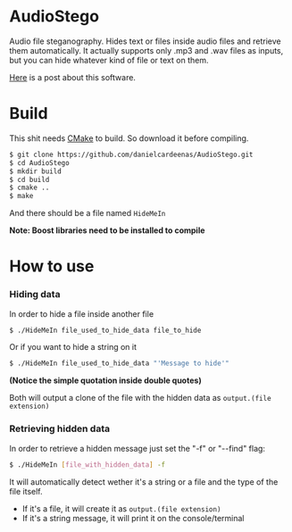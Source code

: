 AudioStego
==========

Audio file steganography. Hides text or files inside audio files and retrieve them automatically.
It actually supports only .mp3 and .wav files as inputs, but you can hide whatever kind of file or text on them.

[Here](https://danielcardeenas.github.io/audiostego.html) is a post about this software.

Build
==========
This shit needs [CMake](http://www.cmake.org/install/) to build. So download it before compiling. 

```sh
$ git clone https://github.com/danielcardeenas/AudioStego.git
$ cd AudioStego
$ mkdir build
$ cd build
$ cmake ..
$ make
```
And there should be a file named `HideMeIn`

**Note: Boost libraries need to be installed to compile**

How to use
==========

### Hiding data
In order to hide a file inside another file

```sh
$ ./HideMeIn file_used_to_hide_data file_to_hide
```

Or if you want to hide a string on it

```sh
$ ./HideMeIn file_used_to_hide_data "'Message to hide'"
``` 
**(Notice the simple quotation inside double quotes)**

Both will output a clone of the file with the hidden data as `output.(file extension)`

### Retrieving hidden data
In order to retrieve a hidden message just set the "-f" or "--find" flag:

```sh
$ ./HideMeIn [file_with_hidden_data] -f
```

It will automatically detect wether it's a string or a file and the type of the file itself.
+ If it's a file, it will create it as `output.(file extension)`
+ If it's a string message, it will print it on the console/terminal

